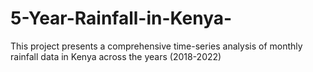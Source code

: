 # 5-Year-Rainfall-in-Kenya-
This project presents a comprehensive time-series analysis of monthly rainfall data in Kenya across the years (2018-2022)
